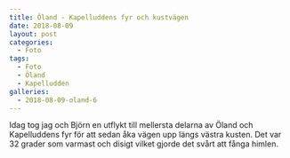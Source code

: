 ```yaml
---
title: Öland - Kapelluddens fyr och kustvägen
date: 2018-08-09
layout: post
categories:
  - Foto
tags:
  - Foto
  - Öland
  - Kapelludden
galleries:
  - 2018-08-09-oland-6
---
```


Idag tog jag och Björn en utflykt till mellersta delarna av Öland och Kapelluddens fyr för att sedan åka vägen upp längs västra kusten. Det var 32 grader som varmast och disigt vilket gjorde det svårt att fånga himlen.

